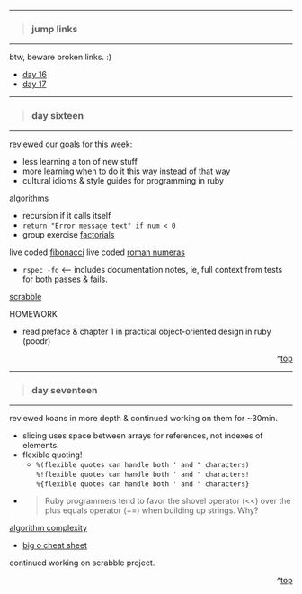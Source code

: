 - - -
> ### jump links ###
- - -

btw, beware broken links. :)

* [day 16](#day-sixteen)
* [day 17](#day-seventeen)

<!--
* [day 18](#day-eighteen)
* [day 19](#day-nineteen) -->

- - -
> ### day sixteen ###
- - -

reviewed our goals for this week:
* less learning a ton of new stuff
* more learning when to do it this way instead of that way
* cultural idioms & style guides for programming in ruby

[algorithms][algo]
* recursion if it calls itself
* `return "Error message text" if num < 0`
* group exercise [factorials][fact]

live coded [fibonacci][fibo]
live coded [roman numeras][roma]
* `rspec -fd` <-- includes documentation notes, ie, full context from tests for both passes & fails.

[scrabble][scrab]

HOMEWORK
* read preface & chapter 1 in practical object-oriented design in ruby (poodr)

[algo]: https://github.com/Ada-Developers-Academy/daily-curriculum/blob/master/topic_resources/recursion.md

[fact]: safdasd

[fibo]: asfasdf

[roma]: adfssd

[scrab]: https://github.com/Ada-Developers-Academy/C3Projects--Scrabble

<div align="right">^<a href="#jump-links">top</a></div>


- - -
> ### day seventeen ###
- - -

reviewed koans in more depth & continued working on them for ~30min.
* slicing uses space between arrays for references, not indexes of elements.
* flexible quoting!
   * `%(flexible quotes can handle both ' and " characters)`  
     `%!flexible quotes can handle both ' and " characters!`  
     `%{flexible quotes can handle both ' and " characters}`
* > Ruby programmers tend to favor the shovel operator (<<) over the
  > plus equals operator (+=) when building up strings.  Why?

[algorithm complexity][complex]
* [big o cheat sheet][bigocs]

continued working on scrabble project.

[complex]: https://github.com/Ada-Developers-Academy/daily-curriculum/blob/master/topic_resources/complexity.md
[bigocs]: http://bigocheatsheet.com/

<div align="right">^<a href="#jump-links">top</a></div>


<!--
- - -
> ### day eighteen ###
- - -


<div align="right">^<a href="#jump-links">top</a></div>


- - -
> ### day nineteen ###
- - -


<div align="right">^<a href="#jump-links">top</a></div>

-->
